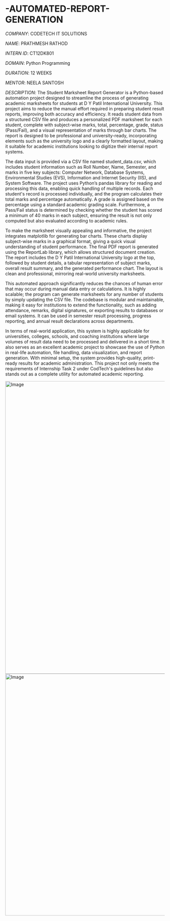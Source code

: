 # -AUTOMATED-REPORT-GENERATION

*COMPANY*: CODETECH IT SOLUTIONS
  
*NAME*: PRATHMESH RATHOD

*INTERN ID*: CT12DK801

*DOMAIN*: Python Programming

*DURATION*: 12 WEEKS  

*MENTOR*: NEELA SANTOSH

*DESCRIPTION*: The Student Marksheet Report Generator is a Python-based automation project designed to streamline the process of generating academic marksheets for students at D Y Patil International University. This project aims to reduce the manual effort required in preparing student result reports, improving both accuracy and efficiency. It reads student data from a structured CSV file and produces a personalized PDF marksheet for each student, complete with subject-wise marks, total, percentage, grade, status (Pass/Fail), and a visual representation of marks through bar charts. The report is designed to be professional and university-ready, incorporating elements such as the university logo and a clearly formatted layout, making it suitable for academic institutions looking to digitize their internal report systems.

The data input is provided via a CSV file named student_data.csv, which includes student information such as Roll Number, Name, Semester, and marks in five key subjects: Computer Network, Database Systems, Environmental Studies (EVS), Information and Internet Security (IIS), and System Software. The project uses Python’s pandas library for reading and processing this data, enabling quick handling of multiple records. Each student's record is processed individually, and the program calculates their total marks and percentage automatically. A grade is assigned based on the percentage using a standard academic grading scale. Furthermore, a Pass/Fail status is determined by checking whether the student has scored a minimum of 40 marks in each subject, ensuring the result is not only computed but also evaluated according to academic rules.

To make the marksheet visually appealing and informative, the project integrates matplotlib for generating bar charts. These charts display subject-wise marks in a graphical format, giving a quick visual understanding of student performance. The final PDF report is generated using the ReportLab library, which allows structured document creation. The report includes the D Y Patil International University logo at the top, followed by student details, a tabular representation of subject marks, overall result summary, and the generated performance chart. The layout is clean and professional, mirroring real-world university marksheets.

This automated approach significantly reduces the chances of human error that may occur during manual data entry or calculations. It is highly scalable; the program can generate marksheets for any number of students by simply updating the CSV file. The codebase is modular and maintainable, making it easy for institutions to extend the functionality, such as adding attendance, remarks, digital signatures, or exporting results to databases or email systems. It can be used in semester result processing, progress reporting, and annual result declarations across departments.

In terms of real-world application, this system is highly applicable for universities, colleges, schools, and coaching institutions where large volumes of result data need to be processed and delivered in a short time. It also serves as an excellent academic project to showcase the use of Python in real-life automation, file handling, data visualization, and report generation. With minimal setup, the system provides high-quality, print-ready results for academic administration. This project not only meets the requirements of Internship Task 2 under CodTech's guidelines but also stands out as a complete utility for automated academic reporting.

<img width="1341" height="924" alt="Image" src="https://github.com/user-attachments/assets/5c6b7a70-66f2-44f6-aaaf-e5ae3db0b865" />

<img width="1376" height="764" alt="Image" src="https://github.com/user-attachments/assets/8990de32-9617-4d0b-b4f9-d6dd4ee3b353" />
